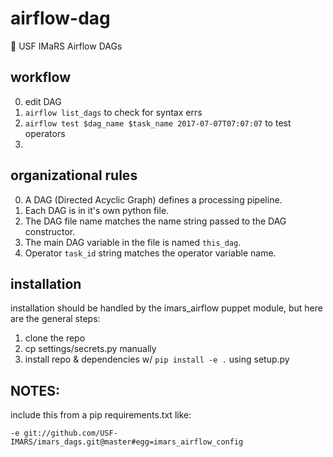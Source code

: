 # airflow-dag
:blowfish: USF IMaRS Airflow DAGs

## workflow
0. edit DAG
1. `airflow list_dags` to check for syntax errs
2. `airflow test $dag_name $task_name 2017-07-07T07:07:07` to test operators
3. 

## organizational rules
0. A DAG (Directed Acyclic Graph) defines a processing pipeline.
1. Each DAG is in it's own python file.
1. The DAG file name matches the name string passed to the DAG constructor.
2. The main DAG variable in the file is named `this_dag`.
3. Operator `task_id` string matches the operator variable name.

## installation
installation should be handled by the imars_airflow puppet module,
but here are the general steps:
1. clone the repo
2. cp settings/secrets.py manually
3. install repo & dependencies w/ `pip install -e .` using setup.py

## NOTES:
include this from a pip requirements.txt like:

`-e git://github.com/USF-IMARS/imars_dags.git@master#egg=imars_airflow_config`
